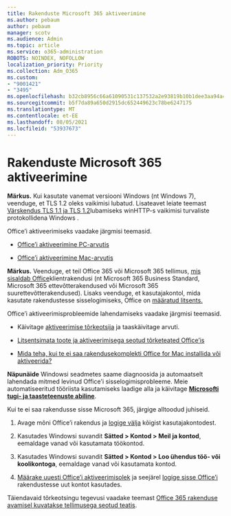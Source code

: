 ```yaml
---
title: Rakenduste Microsoft 365 aktiveerimine
ms.author: pebaum
author: pebaum
manager: scotv
ms.audience: Admin
ms.topic: article
ms.service: o365-administration
ROBOTS: NOINDEX, NOFOLLOW
localization_priority: Priority
ms.collection: Adm_O365
ms.custom:
- "9001421"
- "3495"
ms.openlocfilehash: b32cb8956c66a61090531c137532a2e93819b10b1dee3aa94a429e4d94844451
ms.sourcegitcommit: b5f7da89a650d2915dc652449623c78be6247175
ms.translationtype: MT
ms.contentlocale: et-EE
ms.lasthandoff: 08/05/2021
ms.locfileid: "53937673"
---
```

# <a name="activating-microsoft-365-apps"></a>Rakenduste Microsoft 365 aktiveerimine

**Märkus.** Kui kasutate vanemat versiooni Windows (nt Windows 7), veenduge, et TLS 1.2 oleks vaikimisi lubatud. Lisateavet leiate teemast [Värskendus TLS 1.1 ja TLS 1.2](https://support.microsoft.com/topic/update-to-enable-tls-1-1-and-tls-1-2-as-default-secure-protocols-in-winhttp-in-windows-c4bd73d2-31d7-761e-0178-11268bb10392)lubamiseks winHTTP-s vaikimisi turvaliste protokollidena Windows .

Office’i aktiveerimiseks vaadake järgmisi teemasid.

- [Office’i aktiveerimine PC-arvutis](https://support.office.com/article/activate-office-5bd38f38-db92-448b-a982-ad170b1e187e) 

- [Office’i aktiveerimine Mac-arvutis](https://support.office.com/article/activate-office-for-mac-7f6646b1-bb14-422a-9ad4-a53410fcefb2)

**Märkus.**  Veenduge, et teil Office 365 või Microsoft 365 tellimus, [mis sisaldab Office](https://support.office.com/article/28cbc8cf-1332-4f04-9123-9b660abb629e)klientrakendusi (nt Microsoft 365 Business Standard, Microsoft 365 ettevõtterakendused või Microsoft 365 suurettevõtterakendused). Lisaks veenduge, et kasutajakontol, mida kasutate rakendustesse sisselogimiseks, Office on [määratud litsents.](/microsoft-365/admin/manage/assign-licenses-to-users)

Office’i aktiveerimisprobleemide lahendamiseks vaadake järgmisi teemasid.

- Käivitage [aktiveerimise tõrkeotsija](https://aka.ms/SARA-OfficeActivation-Alchemy) ja taaskäivitage arvuti.
- [Litsentsimata toote ja aktiveerimisega seotud tõrketeated Office’is](https://support.office.com/article/unlicensed-product-and-activation-errors-in-office-0d23d3c0-c19c-4b2f-9845-5344fedc4380)

- [Mida teha, kui te ei saa rakendusekomplekti Office for Mac installida või aktiveerida?](https://support.office.com/article/what-to-try-if-you-can-t-install-or-activate-office-for-mac-5efba2b4-b1e6-4e5f-bf3c-6ab945d03dea)

**Näpunäide** Windowsi seadmetes saame diagnoosida ja automaatselt lahendada mitmed levinud Office'i sisselogimisprobleeme. Meie automatiseeritud tööriista kasutamiseks laadige alla ja käivitage **[Microsofti tugi- ja taasteteenuste abiline](https://aka.ms/SaRA-OfficeSignInScenario)**.

Kui te ei saa rakendusse sisse Microsoft 365, järgige alltoodud juhiseid.

1. Avage mõni Office’i rakendus ja [logige välja](https://go.microsoft.com/fwlink/?linkid=2114082) kõigist kasutajakontodest.

2. Kasutades Windowsi suvandit **Sätted > Kontod > Meil ja kontod**, eemaldage vanad või kasutamata töökontod.

3. Kasutades Windowsi suvandit **Sätted > Kontod > Loo ühendus töö- või koolikontoga**, eemaldage vanad või kasutamata kontod.

4. [Määrake uuesti Office’i aktiveerimisolek](/office365/troubleshoot/activation/reset-office-365-proplus-activation-state) ja seejärel [logige sisse Office’i](https://support.office.com/article/sign-in-to-office-b9582171-fd1f-4284-9846-bdd72bb28426) rakendustesse uut kontot kasutades.

Täiendavaid tõrkeotsingu tegevusi vaadake teemast [Office 365 rakenduse avamisel kuvatakse tellimusega seotud teatis](https://support.office.com/article/a-subscription-notice-appears-when-i-open-an-office-365-application-4cabe32c-f594-4c0e-9191-3d3ade10cceb).
